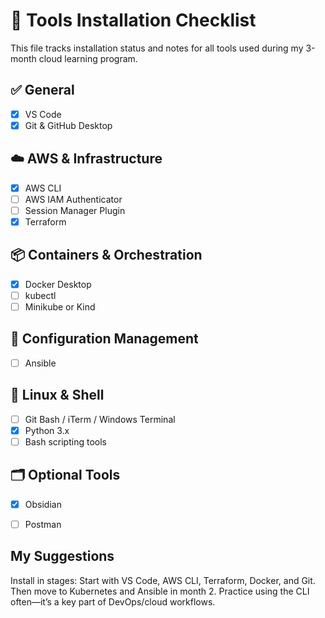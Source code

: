 # 🧰 Tools Installation Checklist

This file tracks installation status and notes for all tools used during my 3-month cloud learning program.

## ✅ General
- [x] VS Code
- [x] Git & GitHub Desktop

## ☁️ AWS & Infrastructure
- [x] AWS CLI
- [ ] AWS IAM Authenticator
- [ ] Session Manager Plugin
- [x] Terraform

## 📦 Containers & Orchestration
- [x] Docker Desktop
- [ ] kubectl
- [ ] Minikube or Kind

## 🔧 Configuration Management
- [ ] Ansible

## 🐧 Linux & Shell
- [ ] Git Bash / iTerm / Windows Terminal
- [x] Python 3.x
- [ ] Bash scripting tools

## 🗂️ Optional Tools
- [x] Obsidian
- [ ] Postman


## My Suggestions
Install in stages: Start with VS Code, AWS CLI, Terraform, Docker, and Git. Then move to Kubernetes and Ansible in month 2.
Practice using the CLI often—it’s a key part of DevOps/cloud workflows.